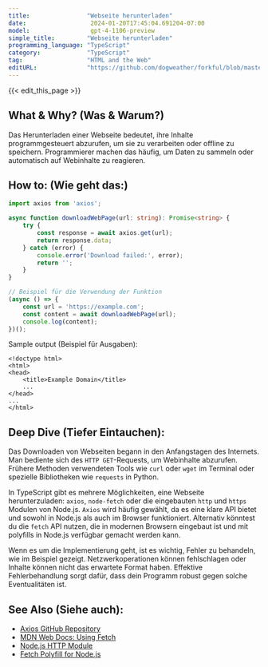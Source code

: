 ```yaml
---
title:                "Webseite herunterladen"
date:                  2024-01-20T17:45:04.691204-07:00
model:                 gpt-4-1106-preview
simple_title:         "Webseite herunterladen"
programming_language: "TypeScript"
category:             "TypeScript"
tag:                  "HTML and the Web"
editURL:              "https://github.com/dogweather/forkful/blob/master/content/de/typescript/downloading-a-web-page.md"
---
```


{{< edit_this_page >}}

## What & Why? (Was & Warum?)
Das Herunterladen einer Webseite bedeutet, ihre Inhalte programmgesteuert abzurufen, um sie zu verarbeiten oder offline zu speichern. Programmierer machen das häufig, um Daten zu sammeln oder automatisch auf Webinhalte zu reagieren.

## How to: (Wie geht das:)
```TypeScript
import axios from 'axios';

async function downloadWebPage(url: string): Promise<string> {
    try {
        const response = await axios.get(url);
        return response.data;
    } catch (error) {
        console.error('Download failed:', error);
        return '';
    }
}

// Beispiel für die Verwendung der Funktion
(async () => {
    const url = 'https://example.com';
    const content = await downloadWebPage(url);
    console.log(content);
})();
```
Sample output (Beispiel für Ausgaben):
```plaintext
<!doctype html>
<html>
<head>
    <title>Example Domain</title>
    ...
</head>
...
</html>
```

## Deep Dive (Tiefer Eintauchen):
Das Downloaden von Webseiten begann in den Anfangstagen des Internets. Man bediente sich des `HTTP GET`-Requests, um Webinhalte abzurufen. Frühere Methoden verwendeten Tools wie `curl` oder `wget` im Terminal oder spezielle Bibliotheken wie `requests` in Python.

In TypeScript gibt es mehrere Möglichkeiten, eine Webseite herunterzuladen: `axios`, `node-fetch` oder die eingebauten `http` und `https` Modulen von Node.js. `Axios` wird häufig gewählt, da es eine klare API bietet und sowohl in Node.js als auch im Browser funktioniert. Alternativ könntest du die `fetch` API nutzen, die in modernen Browsern eingebaut ist und mit polyfills in Node.js verfügbar gemacht werden kann.

Wenn es um die Implementierung geht, ist es wichtig, Fehler zu behandeln, wie im Beispiel gezeigt. Netzwerkoperationen können fehlschlagen oder Inhalte können nicht das erwartete Format haben. Effektive Fehlerbehandlung sorgt dafür, dass dein Programm robust gegen solche Eventualitäten ist.

## See Also (Siehe auch):
- [Axios GitHub Repository](https://github.com/axios/axios)
- [MDN Web Docs: Using Fetch](https://developer.mozilla.org/en-US/docs/Web/API/Fetch_API/Using_Fetch)
- [Node.js HTTP Module](https://nodejs.org/api/http.html)
- [Fetch Polyfill for Node.js](https://github.com/node-fetch/node-fetch)
